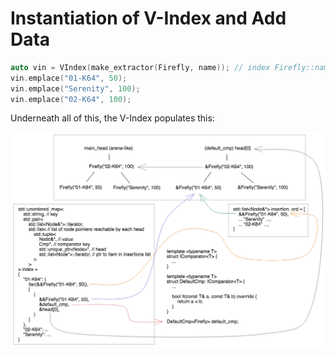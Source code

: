 # Instantiation of V-Index and Add Data

```c++
auto vin = VIndex(make_extractor(Firefly, name)); // index Firefly::name
vin.emplace("01-K64", 50);
vin.emplace("Serenity", 100);
vin.emplace("02-K64", 100);
```

Underneath all of this, the V-Index populates this:

![v_index_internals](v_index_internals.png)
